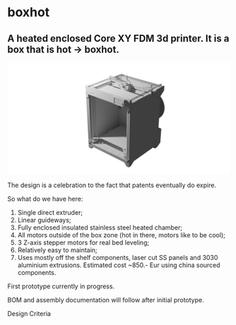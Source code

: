 # boxhot
<h2>A heated enclosed Core XY FDM 3d printer. It is a box that is hot -> boxhot. </h2>

![alt text](https://github.com/xKZx/boxhot/blob/main/a3.png?raw=true)

The design is a celebration to the fact that patents eventually do expire. 

So what do we have here:
1. Single direct extruder;
2. Linear guideways;
3. Fully enclosed insulated stainless steel heated chamber;
5. All motors outside of the box zone (hot in there, motors like to be cool);
6. 3 Z-axis stepper motors for real bed leveling;
7. Relatively easy to maintain;
8. Uses mostly off the shelf components, laser cut SS panels and 3030 aluminium extrusions. Estimated cost ~850.- Eur using china sourced components. 

First prototype currently in progress.

BOM and assembly documentation will follow after initial prototype.

Design Criteria
